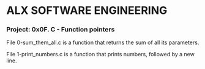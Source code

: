 # ALX SOFTWARE ENGINEERING

### Project: 0x0F. C - Function pointers

File 0-sum_them_all.c is a function that returns the sum of all its parameters.

File 1-print_numbers.c is a function that prints numbers, followed by a new line.
